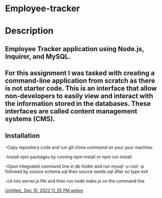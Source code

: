 # Employee-tracker
# Description
## Employee Tracker application using Node.js, Inquirer, and MySQL.
## For this assignment I was tasked with creating a command-line application from scratch as there is not starter code. This is an interface that allow non-developers to easily view and interact with the information stored in the databases. These interfaces are called content management systems (CMS).

## Installation

-Copy repository code and run git clone command on your your machine.

-Install npm packages by running npm install or npm run install

-Open integrated command line in db folder and run mysql -u root -p followed by source schema.sql then source seeds.sql after so type exit

-cd into server.js file and then run node index.js on the command line

[Untitled_ Dec 15, 2022 11_35 PM.webm](https://user-images.githubusercontent.com/109389786/208047182-83d0c156-7a2f-4d0d-be09-0d77d65dc0cd.webm)


